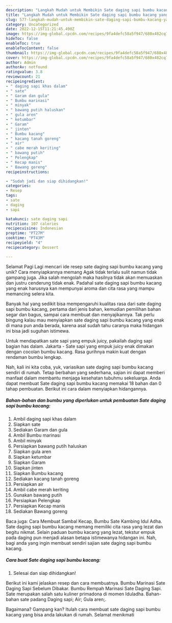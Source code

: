 ```yaml
---
description: "Langkah Mudah untuk Membikin Sate daging sapi bumbu kacang yang Lezat Sekali, Lezat"
title: "Langkah Mudah untuk Membikin Sate daging sapi bumbu kacang yang Lezat Sekali, Lezat"
slug: 577-langkah-mudah-untuk-membikin-sate-daging-sapi-bumbu-kacang-yang-lezat-sekali-lezat
category: Uncategorized
date: 2022-12-15T11:21:45.490Z
image: https://img-global.cpcdn.com/recipes/9fa4defc58a5f947/680x482cq70/sate-daging-sapi-bumbu-kacang-foto-resep-utama.jpg
hideToc: false
enableToc: true
enableTocContent: false
thumbnail: https://img-global.cpcdn.com/recipes/9fa4defc58a5f947/680x482cq70/sate-daging-sapi-bumbu-kacang-foto-resep-utama.jpg
cover: https://img-global.cpcdn.com/recipes/9fa4defc58a5f947/680x482cq70/sate-daging-sapi-bumbu-kacang-foto-resep-utama.jpg
author: Admin
authorAv: notfound
ratingvalue: 3.8
reviewcount: 21
recipeingredient:
- " daging sapi khas dalam"
- " sate"
- " Garam dan gula"
- " Bumbu marinasi"
- " minyak"
- " bawang putih haluskan"
- " gula aren"
- " ketumbar"
- " Garam"
- " jinten"
- " Bumbu kacang"
- " kacang tanah goreng"
- " air"
- " cabe merah keriting"
- " bawang putih"
- " Pelengkap"
- " Kecap manis"
- " Bawang goreng"
recipeinstructions:

- "Sudah jadi dan siap dihidangkan!"
categories:
- Resep
tags:
- sate
- daging
- sapi

katakunci: sate daging sapi 
nutrition: 107 calories
recipecuisine: Indonesian
preptime: "PT27M"
cooktime: "PT43M"
recipeyield: "4"
recipecategory: Dessert

---
```



Selamat Pagi Lagi mencari ide resep sate daging sapi bumbu kacang yang unik? Cara menyiapkannya memang Agak tidak terlalu sulit namun tidak gampang juga. Jika salah mengolah maka hasilnya tidak akan memuaskan dan justru cenderung tidak enak. Padahal sate daging sapi bumbu kacang yang enak harusnya kan mempunyai aroma dan cita rasa yang mampu memancing selera kita.


Banyak hal yang sedikit bisa mempengaruhi kualitas rasa dari sate daging sapi bumbu kacang, pertama dari jenis bahan, kemudian pemilihan bahan segar dan bagus, sampai cara membuat dan menyajikannya. Tak perlu bingung kalau mau menyiapkan sate daging sapi bumbu kacang yang enak di mana pun anda berada, karena asal sudah tahu caranya maka hidangan ini bisa jadi suguhan istimewa.

Untuk mendapatkan sate sapi yang empuk juicy, pakailah daging sapi bagian has dalam. Jakarta - Sate sapi yang empuk juicy enak dimakan dengan cocolan bumbu kacang. Rasa gurihnya makin kuat dengan rendaman bumbu lengkap.


Nah, kali ini kita coba, yuk, variasikan sate daging sapi bumbu kacang sendiri di rumah. Tetap berbahan yang sederhana, sajian ini dapat memberi manfaat dalam membantu menjaga kesehatan tubuhmu sekeluarga. Anda dapat membuat Sate daging sapi bumbu kacang memakai 18 bahan dan 0 tahap pembuatan. Berikut ini cara dalam menyiapkan hidangannya.

<!--inarticleads1-->

##### Bahan-bahan dan bumbu yang diperlukan untuk pembuatan Sate daging sapi bumbu kacang:

1. Ambil  daging sapi khas dalam
1. Siapkan  sate
1. Sediakan  Garam dan gula
1. Ambil  Bumbu marinasi
1. Ambil  minyak
1. Persiapkan  bawang putih haluskan
1. Siapkan  gula aren
1. Siapkan  ketumbar
1. Siapkan  Garam
1. Siapkan  jinten
1. Siapkan  Bumbu kacang
1. Sediakan  kacang tanah goreng
1. Persiapkan  air
1. Ambil  cabe merah keriting
1. Gunakan  bawang putih
1. Persiapkan  Pelengkap
1. Persiapkan  Kecap manis
1. Sediakan  Bawang goreng


Baca juga: Cara Membuat Sambal Kecap, Bumbu Sate Kambing Idul Adha. Sate daging sapi bumbu kacang memang memiliki cita rasa yang lezat dan begitu nikmat. Selain paduan bumbu kacang yang lezat, tekstur empuk pada daging pun menjadi alasan betapa istimewanya hidangan ini. Nah, bagi anda yang ingin membuat sendiri sajian sate daging sapi bumbu kacang. 

<!--inarticleads2-->

##### Cara buat Sate daging sapi bumbu kacang:


1. Selesai dan siap dihidangkan!

Berikut ini kami jelaskan resep dan cara membuatnya. Bumbu Marinasi Sate Daging Sapi Sebelum Dibakar. Bumbu Rempah Marinasi Sate Daging Sapi. Sate merupakan salah satu kuliner primadona di momen Iduladha. Bahan-bahan sate padang Daging sapi; Air; Gula aren;. 

Bagaimana? Gampang kan? Itulah cara membuat sate daging sapi bumbu kacang yang bisa anda lakukan di rumah. Selamat menikmati
